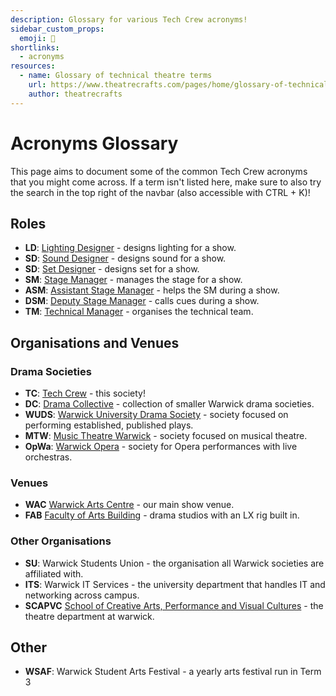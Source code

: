 ```yaml
---
description: Glossary for various Tech Crew acronyms!
sidebar_custom_props:
  emoji: 📑
shortlinks:
  - acronyms
resources:
  - name: Glossary of technical theatre terms
    url: https://www.theatrecrafts.com/pages/home/glossary-of-technical-theatre-terms/
    author: theatrecrafts
---
```


# Acronyms Glossary

This page aims to document some of the common Tech Crew acronyms that you might come across. If a term isn't listed
here, make sure to also try the search in the top right of the navbar (also accessible with CTRL + K)!

## Roles

- **LD**: [Lighting Designer](/wiki/disciplines/lx) - designs lighting for a show.
- **SD**: [Sound Designer](/wiki/disciplines/sound) - designs sound for a show.
- **SD**: [Set Designer](/wiki/disciplines/set) - designs set for a show.
- **SM**: [Stage Manager](/wiki/disciplines/stage/sm) - manages the stage for a show.
- **ASM**: [Assistant Stage Manager](/wiki/disciplines/stage/asm) - helps the SM during a show.
- **DSM**: [Deputy Stage Manager](/wiki/disciplines/stage/dsm) - calls cues during a show.
- **TM**: [Technical Manager](/wiki/disciplines/stage/tm) - organises the technical team.

## Organisations and Venues

### Drama Societies

- **TC**: [Tech Crew](/wiki/tech-crew) - this society!
- **DC**: [Drama Collective](/wiki/warwick-drama/drama-collective) - collection of smaller Warwick drama societies.
- **WUDS**: [Warwick University Drama Society](/wiki/warwick-drama/drama-collective#wuds) - society focused on
  performing established, published plays.
- **MTW**: [Music Theatre Warwick](/wiki/warwick-drama) - society focused on musical theatre.
- **OpWa**: [Warwick Opera](/wiki/warwick-drama) - society for Opera performances with live orchestras.

### Venues

- **WAC** [Warwick Arts Centre](/wiki/spaces/wac/studio) - our main show venue.
- **FAB** [Faculty of Arts Building](/wiki/spaces/fab) - drama studios with an LX rig built in.

### Other Organisations

- **SU**: Warwick Students Union - the organisation all Warwick societies are affiliated with.
- **ITS**: Warwick IT Services - the university department that handles IT and networking across campus.
- **SCAPVC** [School of Creative Arts, Performance and Visual Cultures](https://warwick.ac.uk/fac/arts/scapvc/) - the
  theatre department at warwick.

## Other

- **WSAF**: Warwick Student Arts Festival - a yearly arts festival run in Term 3
